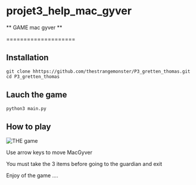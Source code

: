 # projet3_help_mac_gyver

** GAME mac gyver **

====================

## Installation

    git clone hhttps://github.com/thestrangemonster/P3_gretten_thomas.git
    cd P3_gretten_thomas

  

## Lauch the game

    python3 main.py

## How to play

![THE game](doc/present.png)

Use arrow keys to move MacGyver

You must take the 3 items before going to the guardian and exit

Enjoy of the game ....






